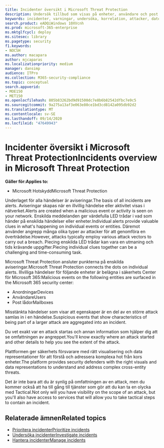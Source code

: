 ```yaml
---
title: Incidenter översikt i Microsoft Threat Protection
description: Undersök tillbud som visas på enheter, användare och post lådor.
keywords: incidenter, varningar, undersöka, korrelation, attacker, datorer, enheter, användare, identiteter, identitet, post låda, e-post, 365, Microsoft, m365
search.product: eADQiWindows 10XVcnh
ms.prod: microsoft-365-enterprise
ms.mktglfcycl: deploy
ms.sitesec: library
ms.pagetype: security
f1.keywords:
- NOCSH
ms.author: macapara
author: mjcaparas
ms.localizationpriority: medium
manager: dansimp
audience: ITPro
ms.collection: M365-security-compliance
ms.topic: conceptual
search.appverid:
- MOE150
- MET150
ms.openlocfilehash: 805b83262bd9d91500dc7e8b6b82542dfbc7e9c5
ms.sourcegitcommit: 9a275a13af3e063e80ce1bd3cd8142a095db92d2
ms.translationtype: MT
ms.contentlocale: sv-SE
ms.lasthandoff: 09/14/2020
ms.locfileid: "47649943"
---
```

# <a name="incidents-overview-in-microsoft-threat-protection"></a><span data-ttu-id="09951-104">Incidenter översikt i Microsoft Threat Protection</span><span class="sxs-lookup"><span data-stu-id="09951-104">Incidents overview in Microsoft Threat Protection</span></span>

<span data-ttu-id="09951-105">**Gäller för:**</span><span class="sxs-lookup"><span data-stu-id="09951-105">**Applies to:**</span></span>
- <span data-ttu-id="09951-106">Microsoft Hotskydd</span><span class="sxs-lookup"><span data-stu-id="09951-106">Microsoft Threat Protection</span></span>



<span data-ttu-id="09951-107">Underlaget för alla händelser är aviseringar.</span><span class="sxs-lookup"><span data-stu-id="09951-107">The basis of all incidents are alerts.</span></span> <span data-ttu-id="09951-108">Aviseringar skapas när en illvillig händelse eller aktivitet visas i nätverket.</span><span class="sxs-lookup"><span data-stu-id="09951-108">Alerts are created when a malicious event or activity is seen on your network.</span></span> <span data-ttu-id="09951-109">Enskilda meddelanden ger värdefulla LED trådar i vad som händer på enskilda händelser eller enheter.</span><span class="sxs-lookup"><span data-stu-id="09951-109">Individual alerts provide valuable clues in what's happening on individual events or entities.</span></span> <span data-ttu-id="09951-110">Däremot använder angrepp många olika typer av attacker för att genomföra en överträdelse.</span><span class="sxs-lookup"><span data-stu-id="09951-110">However, attacks typically employ various attack vectors to carry out a breach.</span></span> <span data-ttu-id="09951-111">Piecing enskilda LED trådar kan vara en utmaning och tids krävande uppgifter.</span><span class="sxs-lookup"><span data-stu-id="09951-111">Piecing individual clues together can be a challenging and time-consuming task.</span></span> 

<span data-ttu-id="09951-112">Microsoft Threat Protection ansluter punkterna på enskilda aviseringar.</span><span class="sxs-lookup"><span data-stu-id="09951-112">Microsoft Threat Protection connects the dots on individual alerts.</span></span> <span data-ttu-id="09951-113">Illvilliga händelser för följande enheter är belägna i säkerhets Center för Microsoft 365:</span><span class="sxs-lookup"><span data-stu-id="09951-113">Malicious events on the following entities are surfaced in the Microsoft 365 security center:</span></span>
- <span data-ttu-id="09951-114">Anordningar</span><span class="sxs-lookup"><span data-stu-id="09951-114">Devices</span></span>
- <span data-ttu-id="09951-115">Användare</span><span class="sxs-lookup"><span data-stu-id="09951-115">Users</span></span>
- <span data-ttu-id="09951-116">Post lådor</span><span class="sxs-lookup"><span data-stu-id="09951-116">Mailboxes</span></span>

<span data-ttu-id="09951-117">Misstänkta händelser som visar att egenskaper är en del av en större attack samlas in i en händelse.</span><span class="sxs-lookup"><span data-stu-id="09951-117">Suspicious events that show characteristics of being part of a larger attack are aggregated into an incident.</span></span> 

<span data-ttu-id="09951-118">Du vet exakt var en attack startas och annan information som hjälper dig att se omfattningen av angreppet.</span><span class="sxs-lookup"><span data-stu-id="09951-118">You'll know exactly where an attack started and other details to help you see the extent of the attack.</span></span>

<span data-ttu-id="09951-119">Plattformen ger säkerhets försvarare med rätt visualisering och data representationer för att förstå och adressera komplexa hot från kors enheter.</span><span class="sxs-lookup"><span data-stu-id="09951-119">The platform provides security defenders with the right visuals and data representations to understand and address complex cross-entity threats.</span></span> 

<span data-ttu-id="09951-120">Det är inte bara att du är synlig på omfattningen av en attack, men du kommer också att ha till gång till tjänster som gör att du kan ta en olycka med Tactical.</span><span class="sxs-lookup"><span data-stu-id="09951-120">Not only will you have visibility on the scope of an attack, but you'll also have access to services that will allow you to take tactical steps to contain an incident.</span></span>


## <a name="related-topics"></a><span data-ttu-id="09951-121">Relaterade ämnen</span><span class="sxs-lookup"><span data-stu-id="09951-121">Related topics</span></span>
- [<span data-ttu-id="09951-122">Prioritera incidenter</span><span class="sxs-lookup"><span data-stu-id="09951-122">Prioritize incidents</span></span>](incident-queue.md)
- [<span data-ttu-id="09951-123">Undersöka incidenter</span><span class="sxs-lookup"><span data-stu-id="09951-123">Investigate incidents</span></span>](investigate-incidents.md)
- [<span data-ttu-id="09951-124">Hantera incidenter</span><span class="sxs-lookup"><span data-stu-id="09951-124">Manage incidents</span></span>](manage-incidents.md)
